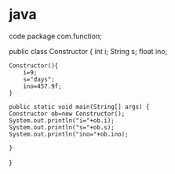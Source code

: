 # java
code
package com.function;

public class Constructor {
	int i;
	String s;
	float ino;
	
	Constructor(){
		i=9;
		s="days";
		ino=457.9f;
	}

	public static void main(String[] args) {
	Constructor ob=new Constructor();
	System.out.println("i="+ob.i);
	System.out.println("s="+ob.s);
	System.out.println("ino="+ob.ino);

	}

}
